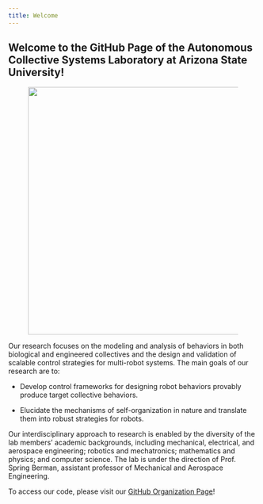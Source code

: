 ```yaml
---
title: Welcome
---
```


## Welcome to the GitHub Page of the Autonomous Collective Systems Laboratory at Arizona State University!

<figure id="logo">
   <center>
       <img src="{{ site.url }}/images/ACS-Logo.jpg" width="450px" height="500px" />
   </center>
</figure>

Our research focuses on the modeling and analysis of behaviors in both biological and engineered collectives and the design and validation of scalable control strategies for multi-robot systems. The main goals of our research are to:

* Develop control frameworks for designing robot behaviors provably produce target collective behaviors.

* Elucidate the mechanisms of self-organization in nature and translate them into robust strategies for robots.

Our interdisciplinary approach to research is enabled by the diversity of the lab members’ academic backgrounds, including mechanical, electrical, and aerospace engineering; robotics and mechatronics; mathematics and physics; and computer science. The lab is under the direction of Prof. Spring Berman, assistant professor of Mechanical and Aerospace Engineering.

To access our code, please visit our [GitHub Organization Page](https://github.com/ACSLaboratory)!
